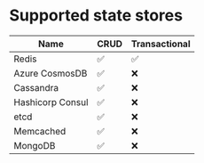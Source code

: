 # Supported state stores 


| Name  | CRUD | Transactional
| ------------- | -------|------ |
| Redis  | :white_check_mark:  | :white_check_mark:
| Azure CosmosDB | :white_check_mark: | :x: |
| Cassandra | :white_check_mark: | :x: |
| Hashicorp Consul | :white_check_mark: | :x: |
| etcd | :white_check_mark: | :x: |
| Memcached | :white_check_mark: | :x: |
| MongoDB | :white_check_mark: | :x: |
